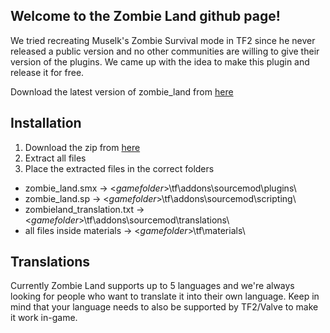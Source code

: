 Welcome to the Zombie Land github page!
-----------------------------------------------------------------
We tried recreating Muselk's Zombie Survival mode in TF2 since he never released a public version and no other communities are willing to give their version of the plugins. We came up with the idea to make this plugin and release it for free.

Download the latest version of zombie_land from [here](https://github.com/TheTeamGhost/zombieland/archive/master.zip)

Installation
-----------------
1. Download the zip from [here](https://github.com/TheTeamGhost/zombieland/archive/master.zip)
1. Extract all files
1. Place the extracted files in the correct folders
 - zombie_land.smx -> <*gamefolder*>\tf\addons\sourcemod\plugins\
 - zombie_land.sp -> <*gamefolder*>\tf\addons\sourcemod\scripting\
 - zombieland_translation.txt -> <*gamefolder*>\tf\addons\sourcemod\translations\
 - all files inside materials -> <*gamefolder*>\tf\materials\

Translations
-------------------
Currently Zombie Land supports up to 5 languages and we're always looking for people who want to translate it into their own language. Keep in mind that your language needs to also be supported by TF2/Valve to make it work in-game.